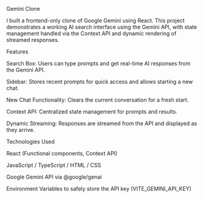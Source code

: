 Gemini Clone

I built a frontend-only clone of Google Gemini using React. This project demonstrates a working AI search interface using the Gemini API, with state management handled via the Context API and dynamic rendering of streamed responses.

Features

Search Box: Users can type prompts and get real-time AI responses from the Gemini API.

Sidebar: Stores recent prompts for quick access and allows starting a new chat.

New Chat Functionality: Clears the current conversation for a fresh start.

Context API: Centralized state management for prompts and results.

Dynamic Streaming: Responses are streamed from the API and displayed as they arrive.

Technologies Used

React (Functional components, Context API)

JavaScript / TypeScript / HTML / CSS

Google Gemini API via @google/genai

Environment Variables to safely store the API key (VITE_GEMINI_API_KEY)
